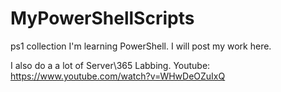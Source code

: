 # MyPowerShellScripts
ps1 collection
I'm learning PowerShell. I will post my work here.

I also do a a lot of Server\365 Labbing. Youtube: https://www.youtube.com/watch?v=WHwDeOZuIxQ
